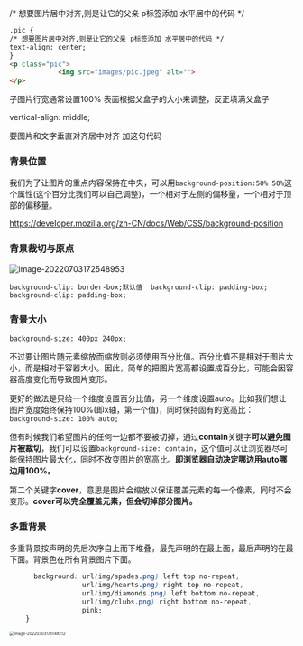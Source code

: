 /* 想要图片居中对齐,则是让它的父亲 p标签添加 水平居中的代码 */

```html
.pic {
/* 想要图片居中对齐,则是让它的父亲 p标签添加 水平居中的代码 */
text-align: center;
}
<p class="pic">
            <img src="images/pic.jpeg" alt="">
</p>
```

子图片行宽通常设置100% 表面根据父盒子的大小来调整，反正填满父盒子

vertical-align: middle;

要图片和文字垂直对齐居中对齐 加这句代码

### 背景位置

我们为了让图片的重点内容保持在中央，可以用`background-position:50% 50%`这个属性(这个百分比我们可以自己调整)，一个相对于左侧的偏移量，一个相对于顶部的偏移量。

https://developer.mozilla.org/zh-CN/docs/Web/CSS/background-position

### 背景裁切与原点

![image-20220703172548953](C:\Users\kuang\AppData\Roaming\Typora\typora-user-images\image-20220703172548953.png)

`background-clip: border-box;默认值  background-clip: padding-box;   background-clip: padding-box;`

### 背景大小

`background-size: 400px 240px;`

不过要让图片随元素缩放而缩放则必须使用百分比值。百分比值不是相对于图片大小，而是相对于容器大小。因此，简单的把图片宽高都设置成百分比，可能会因容器高度变化而导致图片变形。

更好的做法是只给一个维度设置百分比值，另一个维度设置auto。比如我们想让图片宽度始终保持100%(即x轴，第一个值)，同时保持固有的宽高比：`background-size: 100% auto;`

但有时候我们希望图片的任何一边都不要被切掉，通过**contain**关键字**可以避免图片被裁切**，我们可以设置`background-size: contain`，这个值可以让浏览器尽可能保持图片最大化，同时不改变图片的宽高比。**即浏览器自动决定哪边用auto哪边用100%。**

第二个关键字**cover**，意思是图片会缩放以保证覆盖元素的每一个像素，同时不会变形。**cover可以完全覆盖元素，但会切掉部分图片。**

### 多重背景

多重背景按声明的先后次序自上而下堆叠，最先声明的在最上面，最后声明的在最下面。背景色在所有背景图片下面。

```css
      background: url(img/spades.png) left top no-repeat,
                  url(img/hearts.png) right top no-repeat,
                  url(img/diamonds.png) left bottom no-repeat,
                  url(img/clubs.png) right bottom no-repeat,
                  pink;
    }
```

<img src="C:\Users\kuang\AppData\Roaming\Typora\typora-user-images\image-20220703175148212.png" alt="image-20220703175148212" style="zoom:50%;" />
